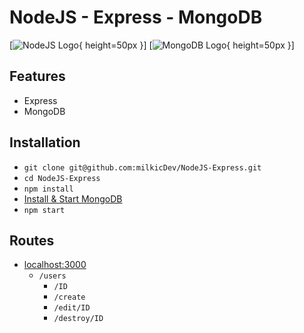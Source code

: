 # NodeJS - Express - MongoDB

[![NodeJS Logo](https://nodejs.org/static/images/logo.svg){ height=50px }] [![MongoDB Logo](https://webassets.mongodb.com/_com_assets/cms/mongodb_logo1-76twgcu2dm.png){ height=50px }]

## Features

- Express
- MongoDB

## Installation

- `git clone git@github.com:milkicDev/NodeJS-Express.git`
- `cd NodeJS-Express`
- `npm install`
- [Install & Start MongoDB](https://docs.mongodb.com/manual/tutorial/getting-started/)
- `npm start`

## Routes

- [localhost:3000](http://localhost:3000)
  - `/users`
    - `/ID`
    - `/create`
    - `/edit/ID`
    - `/destroy/ID`
